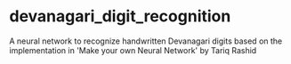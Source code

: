 # devanagari_digit_recognition
A neural network to recognize handwritten Devanagari digits based on the implementation in 'Make your own Neural Network' by Tariq Rashid
